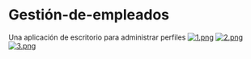 # Gestión-de-empleados
Una aplicación de escritorio para administrar perfiles
[![1.png](https://i.postimg.cc/nLMc134V/1.png)](https://postimg.cc/mcfsLNpK)
[![2.png](https://i.postimg.cc/Xq6j43TX/2.png)](https://postimg.cc/WFSL7RpP)
[![3.png](https://i.postimg.cc/4yvJ3qgP/3.png)](https://postimg.cc/bSJXC6dS)